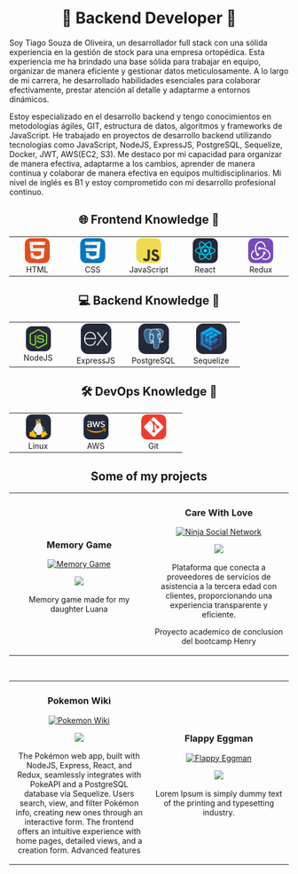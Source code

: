 <h1 align="center">🥇 Backend Developer 🥇</h1>

Soy Tiago Souza de Oliveira, un desarrollador full stack con una sólida experiencia en la gestión de stock para una empresa ortopédica. Esta experiencia me ha brindado una base sólida para trabajar en equipo, organizar de manera eficiente y gestionar datos meticulosamente. A lo largo de mi carrera, he desarrollado habilidades esenciales para colaborar efectivamente, prestar atención al detalle y adaptarme a entornos dinámicos.

Estoy especializado en el desarrollo backend y tengo conocimientos en metodologías ágiles, GIT, estructura de datos, algoritmos y frameworks de JavaScript. He trabajado en proyectos de desarrollo backend utilizando tecnologías como JavaScript, NodeJS, ExpressJS, PostgreSQL, Sequelize, Docker, JWT, AWS(EC2, S3). Me destaco por mi capacidad para organizar de manera efectiva, adaptarme a los cambios, aprender de manera continua y colaborar de manera efectiva en equipos multidisciplinarios. Mi nivel de inglés es B1 y estoy comprometido con mi desarrollo profesional continuo.

<h2 align="center"> 🌐 Frontend Knowledge 🎨 </h2>

<table align="center">
  <tr> 
     <td align="center" width="90">
      <img src="https://github.com/tandpfun/skill-icons/blob/main/icons/HTML.svg" width="45" height="45" alt="html" />
      <br>HTML
    </td>
    <td align="center" width="90">
      <img src="https://github.com/tandpfun/skill-icons/blob/main/icons/CSS.svg" width="45" height="45" alt="css" />
      <br>CSS
    </td>
     <td align="center" width="90">
      <img src="https://github.com/tandpfun/skill-icons/blob/main/icons/JavaScript.svg" width="45" height="45" alt="JavaScript" />
      <br>JavaScript
    </td>
    <td align="center" width="90">
      <img src="https://github.com/tandpfun/skill-icons/blob/main/icons/React-Dark.svg" width="45" height="45" alt="react" />
      <br>React
    </td>
    <td align="center" width="90">
      <img src="https://github.com/tandpfun/skill-icons/blob/main/icons/Redux.svg" width="45" height="45" alt="redux" />
      <br>Redux
    </td>
  </tr>
</table>

<h2 align="center"> 💻 Backend Knowledge 🔧 </h2>

<table align="center">
    <tr>
    <td align="center" width="90">
      <img src="https://github.com/tandpfun/skill-icons/blob/main/icons/NodeJS-Dark.svg" width="45" height="45" alt="NodeJS" />
      <br>NodeJS
    </td>
    <td align="center" width="90">
      <img src="https://github.com/tandpfun/skill-icons/blob/main/icons/ExpressJS-Dark.svg" alt="ExpressJS" width="55" height="55" />
      <br>ExpressJS
    </td>
    <td align="center" width="90">
      <img src="https://github.com/tandpfun/skill-icons/blob/main/icons/PostgreSQL-Dark.svg" alt="PostgreSQL" width="55" height="55" />
      <br>PostgreSQL
    </td>
    <td align="center" width="90">
      <img src="https://github.com/tandpfun/skill-icons/blob/main/icons/Sequelize-Dark.svg" alt="Sequelize" width="55" height="55" />
      <br>Sequelize
    </td>
  </tr>
</table>

<h2 align="center"> 🛠️ DevOps Knowledge 🚀 </h2>
<table align="center">
  <tr>
    <td align="center" width="90">
      <img src="https://github.com/tandpfun/skill-icons/blob/main/icons/Linux-Dark.svg" width="45" height="45" alt="Linux" />
      <br>Linux
    </td>
    <td align="center" width="90">
      <img src="https://github.com/tandpfun/skill-icons/blob/main/icons/AWS-Dark.svg" width="45" height="45" alt="AWS" />
      <br>AWS
    </td>
     <td align="center" width="90">
      <img src="https://github.com/tandpfun/skill-icons/blob/main/icons/Git.svg" width="45" height="45" alt="git" />
      <br>Git
    </td>
  </tr>
</table>

<h2 align="center"> Some of my projects </h2>
<div>
<table>
<tr>
  <td width="50%">
    <h3 align="center">Memory Game</h3>
    <div align="center">                                       
        <a href="https://tiago1820.github.io/memory-game/" target="_blank"><img src="https://imgur.com/D49pF7t.png" width="400" alt="Memory Game"></a>
        <br>
        <p><a href="https://github.com/tiago1820/memory-game" target="_blank"><img src="https://img.shields.io/badge/C%C3%93DIGO-80ffaa?style=for-the-badge&logo=github&logoColor=black"></a></p>
        </p>Memory game made for my daughter Luana</p>
    </div>   
</td>
<td width="50%">
    <h3 align="center">Care With Love</h3>
    <div align="center">
        <a href="https://proyecto-final-front-ashy.vercel.app/" target="_blank"><img src="https://imgur.com/1xjWfg9.jpg" width="400" alt="Ninja Social Network"></a>
        <p><a href="https://github.com/tiago1820/proyecto-final-back" target="_blank"><img src="https://img.shields.io/badge/CÓDIGO-ff9?style=for-the-badge&logo=github&logoColor=black"></a></p>
        <p>Plataforma que conecta a proveedores de servicios de asistencia a la tercera edad con clientes, proporcionando una experiencia transparente y eficiente.</p>
        <p>Proyecto academico de conclusion del bootcamp Henry</p>
    </div>
</table>
<br>
<table>
<tr>  
  <td width="50%">
    <h3 align="center">Pokemon Wiki</h3>
    <div align="center">
        <a href="https://pokemon-pi-phi.vercel.app/" target="_blank"><img src="https://imgur.com/dQJmpJV.png" width="400" alt="Pokemon Wiki"></a>
        <p><a href="https://github.com/tiago1820/pokemon-pi" target="_blank"><img src="https://img.shields.io/badge/CÓDIGO-ff9?style=for-the-badge&logo=github&logoColor=black"></a></p>
        <p>The Pokémon web app, built with NodeJS, Express, React, and Redux, seamlessly integrates with PokeAPI and a PostgreSQL database via Sequelize. Users search, view, and filter Pokémon info, creating new ones through an interactive form. The frontend offers an intuitive experience with home pages, detailed views, and a creation form. Advanced features</p>
    </div>                                                                          
</td> 
<td width="50%">
    <h3 align="center">Flappy Eggman</h3>
    <div align="center">                                       
        <a href="https://tiago1820.github.io/flappy-eggman/" target="_blank"><img src="https://imgur.com/tubZBRd.png" width="400" alt="Flappy Eggman"></a>
        <br>
        <p><a href="https://github.com/tiago1820/flappy-eggman" target="_blank"><img src="https://img.shields.io/badge/C%C3%93DIGO-80ffaa?style=for-the-badge&logo=github&logoColor=black"></a></p>
        </p>Lorem Ipsum is simply dummy text of the printing and typesetting industry.</p>
    </div>   
</td>
</table>                                                                                 
</div>

